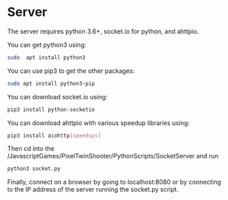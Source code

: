 # Server
The server requires python 3.6+, socket.io for python, and ahttpio.

You can get python3 using:
```bash
sudo  apt install python3
```
You can use pip3 to get the other packages:
```bash
sudo apt install python3-pip
```
You can download socket.io using:
```bash
pip3 install python-socketio
```
You can download ahttpio with various speedup libraries using:
```bash
pip3 install aiohttp[speedups]
```

Then cd into the /JavascriptGames/PixelTwinShooter/PythonScripts/SocketServer and run
```bash
python3 socket.py
```

Finally, connect on a browser by going to localhost:8080 or by connecting to the IP address of the server running the socket.py script.
